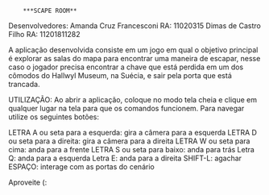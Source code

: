 		***SCAPE ROOM**

Desenvolvedores:
Amanda Cruz Francesconi 		RA: 11020315
Dimas de Castro Filho			RA: 11201811282

A aplicação desenvolvida consiste em um jogo em qual o objetivo principal é explorar as salas do mapa para encontrar uma maneira de escapar, nesse caso o jogador precisa encontrar a chave que está perdida em um dos cômodos do Hallwyl Museum, na Suécia, e sair pela porta que está trancada.

UTILIZAÇÃO:
Ao abrir a aplicação, coloque no modo tela cheia e clique em qualquer lugar na tela para que os comandos funcionem. Para navegar utilize os seguintes botões:

LETRA A ou seta para a esquerda: gira a câmera para a esquerda
LETRA D ou seta para a direita: gira a câmera para a direita
LETRA W ou seta para cima: anda para a frente
LETRA S ou seta para baixo: anda para trás
Letra Q: anda para a esquerda
Letra E: anda para a direita
SHIFT-L: agachar
ESPAÇO: interage com as portas do cenário

Aproveite (: